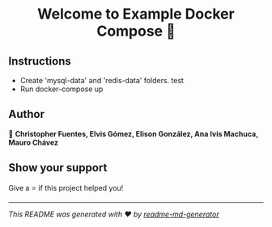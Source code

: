 <h1 align="center">Welcome to Example Docker Compose 👋</h1>
<p>
</p>

## Instructions

- Create 'mysql-data' and 'redis-data' folders. test
- Run docker-compose up
## Author

👤 **Christopher Fuentes, Elvis Gómez, Elison González, Ana Ivis Machuca, Mauro Chávez**


## Show your support

Give a ⭐️ if this project helped you!

***
_This README was generated with ❤️ by [readme-md-generator](https://github.com/kefranabg/readme-md-generator)_